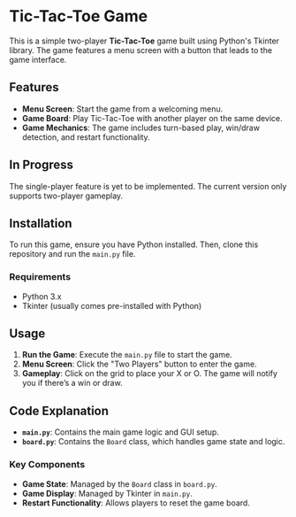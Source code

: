# Tic-Tac-Toe Game

This is a simple two-player **Tic-Tac-Toe** game built using Python's Tkinter library. The game features a menu screen with a button that leads to the game interface.

## Features

- **Menu Screen**: Start the game from a welcoming menu.
- **Game Board**: Play Tic-Tac-Toe with another player on the same device.
- **Game Mechanics**: The game includes turn-based play, win/draw detection, and restart functionality.

## In Progress

The single-player feature is yet to be implemented. The current version only supports two-player gameplay.

## Installation

To run this game, ensure you have Python installed. Then, clone this repository and run the `main.py` file.

### Requirements

- Python 3.x
- Tkinter (usually comes pre-installed with Python)

## Usage

1. **Run the Game**: Execute the `main.py` file to start the game.
2. **Menu Screen**: Click the "Two Players" button to enter the game.
3. **Gameplay**: Click on the grid to place your X or O. The game will notify you if there’s a win or draw.

## Code Explanation

- **`main.py`**: Contains the main game logic and GUI setup.
- **`board.py`**: Contains the `Board` class, which handles game state and logic.

### Key Components

- **Game State**: Managed by the `Board` class in `board.py`.
- **Game Display**: Managed by Tkinter in `main.py`.
- **Restart Functionality**: Allows players to reset the game board.
